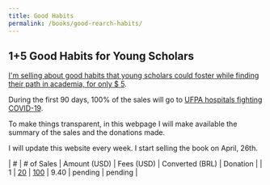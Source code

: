 ```yaml
---
title: Good Habits
permalink: /books/good-rearch-habits/
---
```


## 1+5 Good Habits for Young Scholars

[I'm selling about good habits that young scholars could foster while finding their path in academia, for only $ 5](http://gum.co/good-research-habits).

During the first 90 days, 100% of the sales will go to [UFPA hospitals fighting COVID-19](https://coronavirus.ufpa.br/doacoes).

To make things transparent, in this webpage I will make available the summary of the sales and the donations made.

I will update this website every week. I start selling the book on April, 26th.


| # | # of Sales  | Amount (USD) | Fees (USD) | Converted (BRL) | Donation |
| 1 |         [20](http://gustavopinto.org/lost+found/book-sales/book-sales-w1.png)  |         [100](http://gustavopinto.org/lost+found/book-sales/book-payout-w1.png)  |      9.40  |         pending | pending  |
